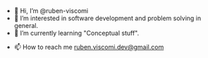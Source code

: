 - 👋 Hi, I’m @ruben-viscomi
- 👀 I’m interested in software development and problem solving in general.
- 🌱 I’m currently learning "Conceptual stuff".
<!--- 💞️ I’m looking to collaborate on ... -->
- 📫 How to reach me ruben.viscomi.dev@gmail.com

<!---
ruben-viscomi/ruben-viscomi is a ✨ special ✨ repository because its `README.md` (this file) appears on your GitHub profile.
You can click the Preview link to take a look at your changes.
--->
